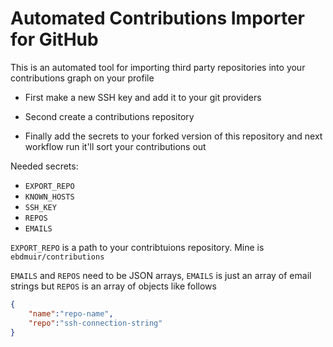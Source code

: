 # Automated Contributions Importer for GitHub

This is an automated tool for importing third party repositories into your contributions graph on your profile

- First make a new SSH key and add it to your git providers

- Second create a contributions repository

- Finally add the secrets to your forked version of this repository and next workflow run it'll sort your contributions out

Needed secrets:

- ``EXPORT_REPO``
- ``KNOWN_HOSTS``
- ``SSH_KEY``
- ``REPOS``
- ``EMAILS``

``EXPORT_REPO`` is a path to your contribtuions repository. Mine is ``ebdmuir/contributions``

``EMAILS`` and ``REPOS`` need to be JSON arrays, ``EMAILS`` is just an array of email strings but ``REPOS`` is an array of objects like follows

~~~ json
{
    "name":"repo-name",
    "repo":"ssh-connection-string"
}
~~~